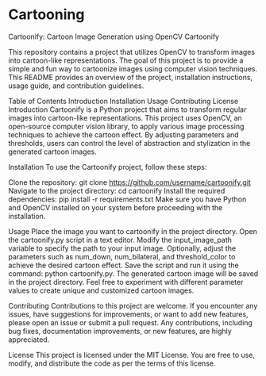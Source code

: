 # Cartooning
Cartoonify: Cartoon Image Generation using OpenCV
Cartoonify

This repository contains a project that utilizes OpenCV to transform images into cartoon-like representations. The goal of this project is to provide a simple and fun way to cartoonize images using computer vision techniques. This README provides an overview of the project, installation instructions, usage guide, and contribution guidelines.

Table of Contents
Introduction
Installation
Usage
Contributing
License
Introduction
Cartoonify is a Python project that aims to transform regular images into cartoon-like representations. This project uses OpenCV, an open-source computer vision library, to apply various image processing techniques to achieve the cartoon effect. By adjusting parameters and thresholds, users can control the level of abstraction and stylization in the generated cartoon images.

Installation
To use the Cartoonify project, follow these steps:

Clone the repository: git clone https://github.com/username/cartoonify.git
Navigate to the project directory: cd cartoonify
Install the required dependencies: pip install -r requirements.txt
Make sure you have Python and OpenCV installed on your system before proceeding with the installation.

Usage
Place the image you want to cartoonify in the project directory.
Open the cartoonify.py script in a text editor.
Modify the input_image_path variable to specify the path to your input image.
Optionally, adjust the parameters such as num_down, num_bilateral, and threshold_color to achieve the desired cartoon effect.
Save the script and run it using the command: python cartoonify.py.
The generated cartoon image will be saved in the project directory.
Feel free to experiment with different parameter values to create unique and customized cartoon images.

Contributing
Contributions to this project are welcome. If you encounter any issues, have suggestions for improvements, or want to add new features, please open an issue or submit a pull request. Any contributions, including bug fixes, documentation improvements, or new features, are highly appreciated.

License
This project is licensed under the MIT License. You are free to use, modify, and distribute the code as per the terms of this license.
